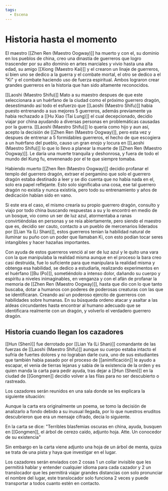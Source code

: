 ```yaml
---
tags:
  - Escena
---
```

# Historia hasta el momento 
El maestro [[Zhen Ren (Maestro Oogway)]] ha muerto y con el, su dominio en los pueblos de china, creo una dinastía de guerreros que logro trascender por su alto dominio en artes marciales  y vivio hasta una alta edad, su amigo [[Xiong (Maestro Kai)]] y el crearon un linaje de guerreros, si bien uno se dedico a la guerra y el combate mortal, el otro se dedico a el "Ki" y el combate haciendo uso de fuerza espiritual. Ambos lograron crear grandes guerreros en la historia que han sido altamente reconocidos.

[[Laoshi (Maestro Shifu)]] Mato a su maestro despues de que este seleccionara a un huérfano de la ciudad como el próximo guerrero dragón, desestimando así todo el esfuerzo que [[Laoshi (Maestro Shifu)]] habia puesto entrenando a sus mejores 5 guerreros, además previamente ya habia rechazado a [[Hu Xiao (Tai Lung)]] el cual decepcionado, decidio viajar por china ayudando a diversas personas en problemáticas causadas por la guerra. [[Laoshi (Maestro Shifu)]] lo queria como hijo y aun así, acepto la decisión de [[Zhen Ren (Maestro Oogway)]], pero esta vez y despues de entrenar a 5 formidables guerreros, el hecho de que escogiera a un huérfano del pueblo, causo un gran enojo y locura en [[Laoshi (Maestro Shifu)]] lo que lo llevo a planear la muerte de [[Zhen Ren (Maestro Oogway)]]. Le daría una muerte tranquila y deshonrosa, y fuera de todo el mundo del Kung fu, envenenado por el te que siempre tomaba.

Habiendo muerto [[Zhen Ren (Maestro Oogway)]] decidio profanar el templo del guerrero dragón, extraer el pergamino que solo el guerrero dragón estaba destinado a leer y se dio cuenta que no habia nada en el, solo era papel reflejante. Esto solo significaba una cosa, ese tal guerrero dragón no existía y nunca existiría, pero todo su entrenamiento y años de dedicación habían sido en vano. 

Si este era el caso, el mismo crearía su propio guerrero dragón, consulto y viajo por todo china buscando respuestas a su y lo encontró en medio de un bosque, vio como un ser de luz azul, atormentaba a ranas convirtiéndolas en personas y se reía abiertamente, pero siendo el maestro que es, decidio ser cauto, contacto a un pueblo de mercenarios liderados por [[Lian Ya (Li Shan)]], estos guerreros tenían la habilidad natural de iluminar su puño con un poder que llamaban Ki, con esto podían tocar seres intangibles y hacer hazañas importantes. 

Con ayuda de estos guerreros venció al ser de luz azul y le quito una vara con la que manipulaba la realidad misma aunque en el proceso la bara creo casi destruida, fue lo suficiente para que manipulara la realidad misma y obtenga esa habilidad, se dedico a estudiarla, realizando experimentos en el huérfano [[Bu (Po)]], sometiéndolo a intenso dolor, dañando su cuerpo y espíritu a niveles inimaginables, en venganza y con el afán de profanar la memoria de [[Zhen Ren (Maestro Oogway)]],  hasta que dio con lo que tanto buscaba, dotar a humanos con poderes de poderosas creaturas con las que se identificaran. Creando así un poderoso ejercito de guerreros con habilidades sobre humanas. En su búsqueda ordeno atacar y asaltar a las aldeas circundantes hasta encontrar al humano adecuado que se identificara realmente con un dragón, y volverlo el verdadero guerrero dragón.


## Historia cuando llegan los cazadores
[[Hun (Shen)]] fue derrotado por [[Lian Ya (Li Shan)]] comandante de las fuerzas de [[Laoshi (Maestro Shifu)]] aunque su cuerpo estaba intacto el sufría de fuertes dolores y no lograban darle cura, uno de sus estudiantes que también habia pasado por el proceso de [[animificación]] le ayudo a escapar, el venia de tierras lejanas y sabia de la existencia de la orden y es quien manda la carta para pedir ayuda, tras dejar a [[Hun (Shen)]] en la ciudad de [[Gongmen]] decidio volver a las filas para no ser descubierto o rastreado. 

Los cazadores serán reunidos en una sala donde se les explicara la siguiente situación:

Aunque la carta era originalmente un poema, se tomo la decisión de analizarlo a fondo debido a su inusual llegada, por lo que nuestros eruditos descubrieron que era un mensaje cifrado, decia lo siguiente.

En la carta se dice:
"Terribles blasfemias oscuras en china, ayuda, busquen en [[Gongmen]], el árbol de cerezo caído, adjunto hoja. Atte. Un conocedor de su existencia"

Sin embargo en la carta viene adjunto una hoja de un árbol de menta, quiza se trata de una pista y haya que investigar en el lugar.

Los cazadores serán enviados con 2 cosas 1 un collar invisible que les permitirá hablar y entender cualquier idioma para cada cazador y 2 un translocador que les permitirá viajar grandes distancias con solo pronunciar el nombre del lugar, este translocador solo funciona 2 veces y puede transportar a todos cuanto estén en contacto.

